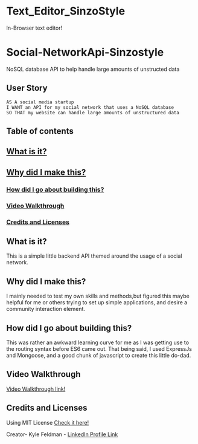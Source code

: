 # Text_Editor_SinzoStyle
In-Browser text editor!
# Social-NetworkApi-Sinzostyle
NoSQL database API to help handle large amounts of unstructed data

## User Story
```
AS A social media startup
I WANT an API for my social network that uses a NoSQL database
SO THAT my website can handle large amounts of unstructured data
```

## Table of contents

## [What is it?](#what)
## [Why did I make this?](#why)
### [How did I go about building this?](#how)
### [Video Walkthrough](#example)
### [Credits and Licenses](#creds)

## What is it? <a name="what"></a>
This is a simple little backend API themed around the usage of a social network. 


## Why did I make this? <a name="why"></a>
I mainly needed to test my own skills and methods,but figured this maybe helpful for me or others trying to set up simple applications, and desire a community interaction element.


## How did I go about building this? <a name="how"></a>
This was rather an awkward learning curve for me as I was getting use to the routing syntax before ES6 came out. That being said, I used ExpressJs and Mongoose, and a good chunk of javascript to create this little do-dad.

## Video Walkthrough <a name="example"></a>
[Video Walkthrough link!](https://drive.google.com/file/d/19RADNz7FE2dXNYvmiop9gVAJxX_apYNc/view?usp=share_link)

## Credits and Licenses <a name="creds"></a>
Using MIT License [Check it here!](https://opensource.org/licenses/MIT)

Creator- Kyle Feldman - [LinkedIn Profile Link](https://www.linkedin.com/in/kyle-feldman-427b5624b)